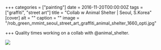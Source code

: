 +++
categories = ["painting"]
date = 2016-11-20T00:00:00Z
tags = ["graffiti", "street art"]
title = "Collab w Animal Shelter | Seoul, S.Korea"
[cover]
alt = ""
caption = ""
image = "/rob_green_mmint_seoul_street_art_graffiti_animal_shelter_1660_opti.jpg"

+++
Quality times working on a collab with @animal_shelter.

![](/rob_green_mmint_seoul_street_art_graffiti_animal_shelter_1660_opti_02.jpg)